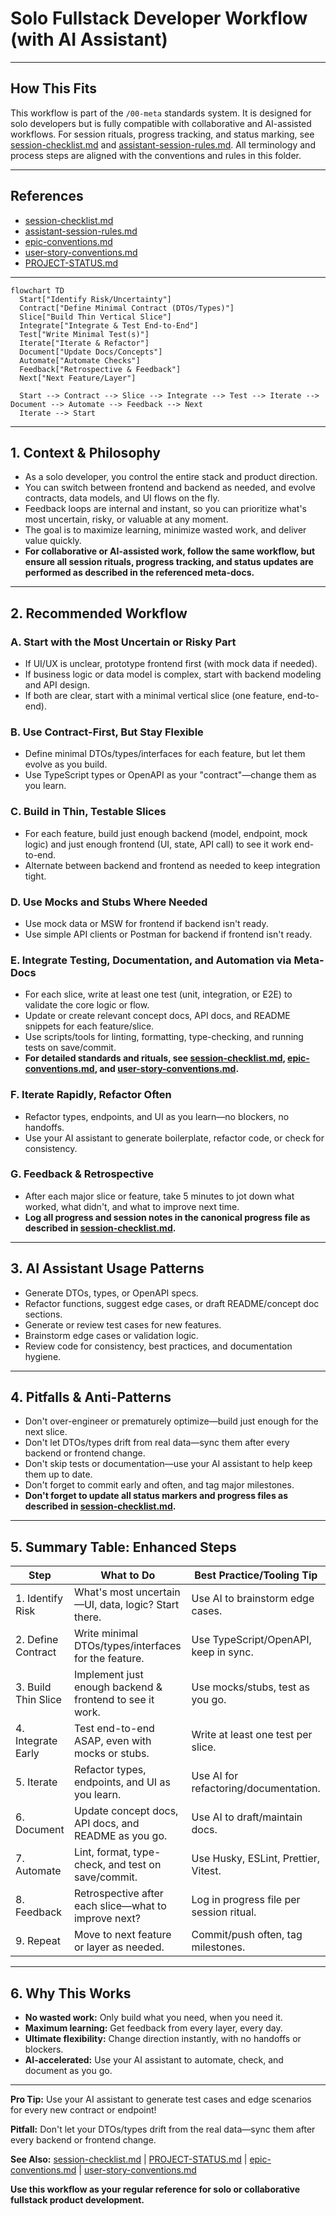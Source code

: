 # Solo Fullstack Developer Workflow (with AI Assistant)

---

## How This Fits

This workflow is part of the `/00-meta` standards system. It is designed for solo developers but is fully compatible with collaborative and AI-assisted workflows. For session rituals, progress tracking, and status marking, see [session-checklist.md](./session-checklist.md) and [assistant-session-rules.md](./assistant-session-rules.md). All terminology and process steps are aligned with the conventions and rules in this folder.

---

## References
- [session-checklist.md](./session-checklist.md)
- [assistant-session-rules.md](./assistant-session-rules.md)
- [epic-conventions.md](./epic-conventions.md)
- [user-story-conventions.md](./user-story-conventions.md)
- [PROJECT-STATUS.md](./PROJECT-STATUS.md)

---

```mermaid
flowchart TD
  Start["Identify Risk/Uncertainty"]
  Contract["Define Minimal Contract (DTOs/Types)"]
  Slice["Build Thin Vertical Slice"]
  Integrate["Integrate & Test End-to-End"]
  Test["Write Minimal Test(s)"]
  Iterate["Iterate & Refactor"]
  Document["Update Docs/Concepts"]
  Automate["Automate Checks"]
  Feedback["Retrospective & Feedback"]
  Next["Next Feature/Layer"]

  Start --> Contract --> Slice --> Integrate --> Test --> Iterate --> Document --> Automate --> Feedback --> Next
  Iterate --> Start
```

---

## 1. Context & Philosophy
- As a solo developer, you control the entire stack and product direction.
- You can switch between frontend and backend as needed, and evolve contracts, data models, and UI flows on the fly.
- Feedback loops are internal and instant, so you can prioritize what's most uncertain, risky, or valuable at any moment.
- The goal is to maximize learning, minimize wasted work, and deliver value quickly.
- **For collaborative or AI-assisted work, follow the same workflow, but ensure all session rituals, progress tracking, and status updates are performed as described in the referenced meta-docs.**

---

## 2. Recommended Workflow

### A. Start with the Most Uncertain or Risky Part
- If UI/UX is unclear, prototype frontend first (with mock data if needed).
- If business logic or data model is complex, start with backend modeling and API design.
- If both are clear, start with a minimal vertical slice (one feature, end-to-end).

### B. Use Contract-First, But Stay Flexible
- Define minimal DTOs/types/interfaces for each feature, but let them evolve as you build.
- Use TypeScript types or OpenAPI as your "contract"—change them as you learn.

### C. Build in Thin, Testable Slices
- For each feature, build just enough backend (model, endpoint, mock logic) and just enough frontend (UI, state, API call) to see it work end-to-end.
- Alternate between backend and frontend as needed to keep integration tight.

### D. Use Mocks and Stubs Where Needed
- Use mock data or MSW for frontend if backend isn't ready.
- Use simple API clients or Postman for backend if frontend isn't ready.

### E. Integrate Testing, Documentation, and Automation via Meta-Docs
- For each slice, write at least one test (unit, integration, or E2E) to validate the core logic or flow.
- Update or create relevant concept docs, API docs, and README snippets for each feature/slice.
- Use scripts/tools for linting, formatting, type-checking, and running tests on save/commit.
- **For detailed standards and rituals, see [session-checklist.md](./session-checklist.md), [epic-conventions.md](./epic-conventions.md), and [user-story-conventions.md](./user-story-conventions.md).**

### F. Iterate Rapidly, Refactor Often
- Refactor types, endpoints, and UI as you learn—no blockers, no handoffs.
- Use your AI assistant to generate boilerplate, refactor code, or check for consistency.

### G. Feedback & Retrospective
- After each major slice or feature, take 5 minutes to jot down what worked, what didn't, and what to improve next time.
- **Log all progress and session notes in the canonical progress file as described in [session-checklist.md](./session-checklist.md).**

---

## 3. AI Assistant Usage Patterns
- Generate DTOs, types, or OpenAPI specs.
- Refactor functions, suggest edge cases, or draft README/concept doc sections.
- Generate or review test cases for new features.
- Brainstorm edge cases or validation logic.
- Review code for consistency, best practices, and documentation hygiene.

---

## 4. Pitfalls & Anti-Patterns
- Don't over-engineer or prematurely optimize—build just enough for the next slice.
- Don't let DTOs/types drift from real data—sync them after every backend or frontend change.
- Don't skip tests or documentation—use your AI assistant to help keep them up to date.
- Don't forget to commit early and often, and tag major milestones.
- **Don't forget to update all status markers and progress files as described in [session-checklist.md](./session-checklist.md).**

---

## 5. Summary Table: Enhanced Steps

| Step                | What to Do                                                      | Best Practice/Tooling Tip                |
|---------------------|-----------------------------------------------------------------|------------------------------------------|
| 1. Identify Risk    | What's most uncertain—UI, data, logic? Start there.             | Use AI to brainstorm edge cases.         |
| 2. Define Contract  | Write minimal DTOs/types/interfaces for the feature.            | Use TypeScript/OpenAPI, keep in sync.    |
| 3. Build Thin Slice | Implement just enough backend & frontend to see it work.        | Use mocks/stubs, test as you go.         |
| 4. Integrate Early  | Test end-to-end ASAP, even with mocks or stubs.                 | Write at least one test per slice.       |
| 5. Iterate          | Refactor types, endpoints, and UI as you learn.                 | Use AI for refactoring/documentation.    |
| 6. Document         | Update concept docs, API docs, and README as you go.            | Use AI to draft/maintain docs.           |
| 7. Automate         | Lint, format, type-check, and test on save/commit.              | Use Husky, ESLint, Prettier, Vitest.     |
| 8. Feedback         | Retrospective after each slice—what to improve next?            | Log in progress file per session ritual. |
| 9. Repeat           | Move to next feature or layer as needed.                        | Commit/push often, tag milestones.       |

---

## 6. Why This Works
- **No wasted work:** Only build what you need, when you need it.
- **Maximum learning:** Get feedback from every layer, every day.
- **Ultimate flexibility:** Change direction instantly, with no handoffs or blockers.
- **AI-accelerated:** Use your AI assistant to automate, check, and document as you go.

---

**Pro Tip:** Use your AI assistant to generate test cases and edge scenarios for every new contract or endpoint!

**Pitfall:** Don't let your DTOs/types drift from the real data—sync them after every backend or frontend change.

**See Also:** [session-checklist.md](./session-checklist.md) | [PROJECT-STATUS.md](./PROJECT-STATUS.md) | [epic-conventions.md](./epic-conventions.md) | [user-story-conventions.md](./user-story-conventions.md)

**Use this workflow as your regular reference for solo or collaborative fullstack product development.** 